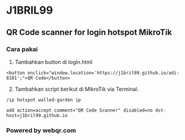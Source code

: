 # J1BRIL99
## QR Code scanner for login hotspot MikroTik

### Cara pakai

1. Tambahkan button di login.html
```
<button onclick="window.location='https://j1bril99.github.io/adi-8181';">QR Code</button>
```
2. Tambahkan script berikut di MikroTik via Terminal.
```
/ip hotspot walled-garden ip

add action=accept comment="QR Code Scanner" disabled=no dst-host=j1bril99.github.io
```

### Powered by webqr.com

